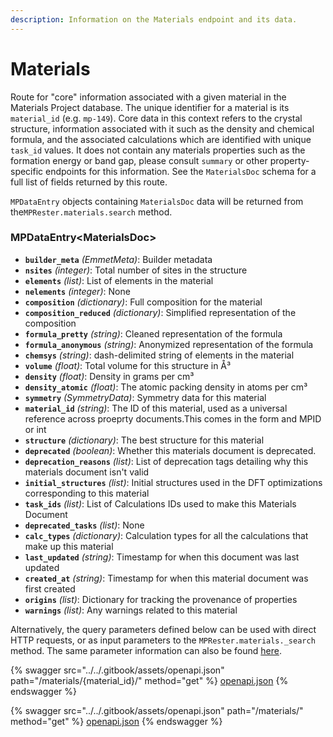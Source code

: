 ```yaml
---
description: Information on the Materials endpoint and its data.
---
```


# Materials

Route for "core" information associated with a given material in the Materials Project database. The unique identifier for a material is its `material_id` (e.g. `mp-149`). Core data in this context refers to the crystal structure, information associated with it such as the density and chemical formula, and the associated calculations which are identified with unique `task_id` values. It does not contain any materials properties such as the formation energy or band gap, please consult `summary` or other property-specific endpoints for this information. See the `MaterialsDoc` schema for a full list of fields returned by this route.

`MPDataEntry` objects containing `MaterialsDoc` data will be returned from the`MPRester.materials.search` method.

### MPDataEntry\<MaterialsDoc>

* **`builder_meta`** _(EmmetMeta)_: Builder metadata
* **`nsites`** _(integer)_: Total number of sites in the structure
* **`elements`** _(list)_: List of elements in the material
* **`nelements`** _(integer)_: None
* **`composition`** _(dictionary)_: Full composition for the material
* **`composition_reduced`** _(dictionary)_: Simplified representation of the composition
* **`formula_pretty`** _(string)_: Cleaned representation of the formula
* **`formula_anonymous`** _(string)_: Anonymized representation of the formula
* **`chemsys`** _(string)_: dash-delimited string of elements in the material
* **`volume`** _(float)_: Total volume for this structure in Å³
* **`density`** _(float)_: Density in grams per cm³
* **`density_atomic`** _(float)_: The atomic packing density in atoms per cm³
* **`symmetry`** _(SymmetryData)_: Symmetry data for this material
* **`material_id`** _(string)_: The ID of this material, used as a universal reference across proeprty documents.This comes in the form and MPID or int
* **`structure`** _(dictionary)_: The best structure for this material
* **`deprecated`** _(boolean)_: Whether this materials document is deprecated.
* **`deprecation_reasons`** _(list)_: List of deprecation tags detailing why this materials document isn't valid
* **`initial_structures`** _(list)_: Initial structures used in the DFT optimizations corresponding to this material
* **`task_ids`** _(list)_: List of Calculations IDs used to make this Materials Document
* **`deprecated_tasks`** _(list)_: None
* **`calc_types`** _(dictionary)_: Calculation types for all the calculations that make up this material
* **`last_updated`** _(string)_: Timestamp for when this document was last updated
* **`created_at`** _(string)_: Timestamp for when this material document was first created
* **`origins`** _(list)_: Dictionary for tracking the provenance of properties
* **`warnings`** _(list)_: Any warnings related to this material

Alternatively, the query parameters defined below can be used with direct HTTP requests, or as input parameters to the `MPRester.materials._search` method. The same parameter information can also be found [here](https://api.materialsproject.org/docs#/Materials/search\_materials\_\_get).

{% swagger src="../../.gitbook/assets/openapi.json" path="/materials/{material_id}/" method="get" %}
[openapi.json](../../.gitbook/assets/openapi.json)
{% endswagger %}

{% swagger src="../../.gitbook/assets/openapi.json" path="/materials/" method="get" %}
[openapi.json](../../.gitbook/assets/openapi.json)
{% endswagger %}

###
